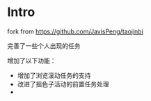 # Intro
fork from https://github.com/JavisPeng/taojinbi

完善了一些个人出现的任务

增加了以下功能：

* 增加了浏览滚动任务的支持
* 改进了摇色子活动的前置任务处理
*  